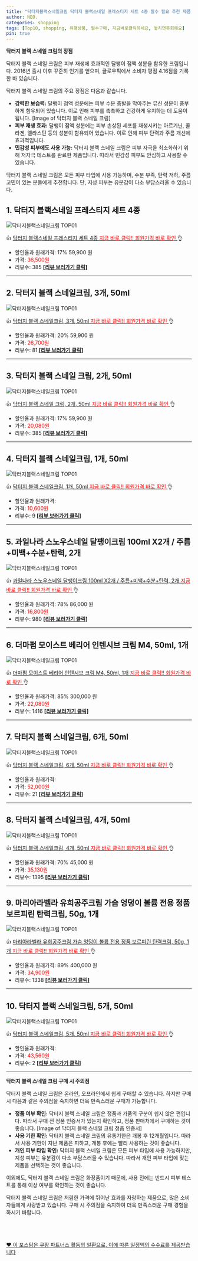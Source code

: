 ```yaml
---
title: "닥터지블랙스네일크림 닥터지 블랙스네일 프레스티지 세트 4종 필수 필요 추천 제품 비교 최저 가격 비교 장점 구매 후기 구매평"
author: NEO.
categories: shopping
tags: [Top10, shopping, 유행상품, 필수구매, 지금바로클릭하세요, 놓치면후회해요]
pin: true
---
```

**닥터지 블랙 스네일 크림의 장점**

닥터지 블랙 스네일 크림은 피부 재생에 효과적인 달팽이 점액 성분을 함유한 크림입니다. 2016년 출시 이후 꾸준히 인기를 얻으며, 글로우픽에서 소비자 평점 4.16점을 기록한 바 있습니다.

닥터지 블랙 스네일 크림의 주요 장점은 다음과 같습니다.

* **강력한 보습력:** 달팽이 점액 성분에는 피부 수분 증발을 막아주는 뮤신 성분이 풍부하게 함유되어 있습니다. 이로 인해 피부를 촉촉하고 건강하게 유지하는 데 도움이 됩니다.
[Image of 닥터지 블랙 스네일 크림]
* **피부 재생 효과:** 달팽이 점액 성분에는 피부 손상된 세포를 재생시키는 아르기닌, 콜라겐, 엘라스틴 등의 성분이 함유되어 있습니다. 이로 인해 피부 탄력과 주름 개선에 효과적입니다.
* **민감성 피부에도 사용 가능:** 닥터지 블랙 스네일 크림은 피부 자극을 최소화하기 위해 저자극 테스트를 완료한 제품입니다. 따라서 민감성 피부도 안심하고 사용할 수 있습니다.

닥터지 블랙 스네일 크림은 모든 피부 타입에 사용 가능하며, 수분 부족, 탄력 저하, 주름 고민이 있는 분들에게 추천합니다. 단, 지성 피부는 유분감이 다소 부담스러울 수 있습니다.

   

## 1. 닥터지 블랙스네일 프레스티지 세트 4종

![닥터지블랙스네일크림 TOP01](https://thumbnail10.coupangcdn.com/thumbnails/remote/490x490ex/image/vendor_inventory/8df2/cdfeec30ee899db271a182c593f7898fcd9a6de93e7726a53290b18efaf3.jpeg)


👍 [닥터지 블랙스네일 프레스티지 세트 4종 <font color=red> 지금 바로 클릭!! 회원가격 바로 확인 </font> ](https://link.coupang.com/re/AFFSDP?lptag=AF3617701&subid=GithubCoopas&pageKey=7677488087&traceid=V0-153&itemId=20497523988&vendorItemId=87575892640) 👌 


- 할인율과 원래가격: 17%  59,900   원
- 가격: <span style='color:red'>36,500원</span>
- 리뷰수: 385  [**[리뷰 보러가기 클릭]**](https://link.coupang.com/re/AFFSDP?lptag=AF3617701&subid=GithubCoopas&pageKey=7677488087&traceid=V0-153&itemId=20497523988&vendorItemId=87575892640)

---


   

## 2. 닥터지 블랙 스네일크림, 3개, 50ml

![닥터지블랙스네일크림 TOP01](https://thumbnail9.coupangcdn.com/thumbnails/remote/490x490ex/image/retail/images/40fc048a-78fe-4d61-85b1-cc48d878ba0f6545159969151950245.png)


👍 [닥터지 블랙 스네일크림, 3개, 50ml <font color=red> 지금 바로 클릭!! 회원가격 바로 확인 </font> ](https://link.coupang.com/re/AFFSDP?lptag=AF3617701&subid=GithubCoopas&pageKey=7112172506&traceid=V0-153&itemId=19503737130&vendorItemId=86285370362) 👌 


- 할인율과 원래가격: 20%  59,900   원
- 가격: <span style='color:red'>26,700원</span>
- 리뷰수: 81  [**[리뷰 보러가기 클릭]**](https://link.coupang.com/re/AFFSDP?lptag=AF3617701&subid=GithubCoopas&pageKey=7112172506&traceid=V0-153&itemId=19503737130&vendorItemId=86285370362)

---


   

## 3. 닥터지 블랙 스네일 크림, 2개, 50ml

![닥터지블랙스네일크림 TOP01](https://thumbnail6.coupangcdn.com/thumbnails/remote/490x490ex/image/retail/images/d0314271-7150-4d5b-b831-602a9f1ae4f38963328785700177971.png)


👍 [닥터지 블랙 스네일 크림, 2개, 50ml <font color=red> 지금 바로 클릭!! 회원가격 바로 확인 </font> ](https://link.coupang.com/re/AFFSDP?lptag=AF3617701&subid=GithubCoopas&pageKey=7112172506&traceid=V0-153&itemId=17782673246&vendorItemId=86285370248) 👌 


- 할인율과 원래가격: 17%  59,900   원
- 가격: <span style='color:red'>20,080원</span>
- 리뷰수: 385  [**[리뷰 보러가기 클릭]**](https://link.coupang.com/re/AFFSDP?lptag=AF3617701&subid=GithubCoopas&pageKey=7112172506&traceid=V0-153&itemId=17782673246&vendorItemId=86285370248)

---


   

## 4. 닥터지 블랙 스네일크림, 1개, 50ml

![닥터지블랙스네일크림 TOP01](https://thumbnail6.coupangcdn.com/thumbnails/remote/490x490ex/image/product/image/vendoritem/2018/11/21/4086452551/1fab76b6-8afb-464b-8add-1e485bbac483.jpg)


👍 [닥터지 블랙 스네일크림, 1개, 50ml <font color=red> 지금 바로 클릭!! 회원가격 바로 확인 </font> ](https://link.coupang.com/re/AFFSDP?lptag=AF3617701&subid=GithubCoopas&pageKey=7112172506&traceid=V0-153&itemId=439209653&vendorItemId=4086452551) 👌 


- 할인율과 원래가격: 
- 가격: <span style='color:red'>10,600원</span>
- 리뷰수: 9  [**[리뷰 보러가기 클릭]**](https://link.coupang.com/re/AFFSDP?lptag=AF3617701&subid=GithubCoopas&pageKey=7112172506&traceid=V0-153&itemId=439209653&vendorItemId=4086452551)

---


   

## 5. 과일나라 스노우스네일 달팽이크림 100ml X2개 / 주름+미백+수분+탄력, 2개

![닥터지블랙스네일크림 TOP01](https://thumbnail6.coupangcdn.com/thumbnails/remote/490x490ex/image/vendor_inventory/066d/9d761b4e25c0ee4343d5222285dfa958b081c651550f0195896c07d8a48c.jpg)


👍 [과일나라 스노우스네일 달팽이크림 100ml X2개 / 주름+미백+수분+탄력, 2개 <font color=red> 지금 바로 클릭!! 회원가격 바로 확인 </font> ](https://link.coupang.com/re/AFFSDP?lptag=AF3617701&subid=GithubCoopas&pageKey=5022698587&traceid=V0-153&itemId=6737865968&vendorItemId=4944495430) 👌 


- 할인율과 원래가격: 78%  86,000   원
- 가격: <span style='color:red'>16,800원</span>
- 리뷰수: 980  [**[리뷰 보러가기 클릭]**](https://link.coupang.com/re/AFFSDP?lptag=AF3617701&subid=GithubCoopas&pageKey=5022698587&traceid=V0-153&itemId=6737865968&vendorItemId=4944495430)

---


   

## 6. 더마펌 모이스트 베리어 인텐시브 크림 M4, 50ml, 1개

![닥터지블랙스네일크림 TOP01](https://thumbnail7.coupangcdn.com/thumbnails/remote/490x490ex/image/rs_quotation_api/r8wxedyt/5976ad4e98c54b978fa33d8c048a0f76.jpg)


👍 [더마펌 모이스트 베리어 인텐시브 크림 M4, 50ml, 1개 <font color=red> 지금 바로 클릭!! 회원가격 바로 확인 </font> ](https://link.coupang.com/re/AFFSDP?lptag=AF3617701&subid=GithubCoopas&pageKey=5536028361&traceid=V0-153&itemId=8702068046&vendorItemId=75989134499) 👌 


- 할인율과 원래가격: 85%  300,000   원
- 가격: <span style='color:red'>22,080원</span>
- 리뷰수: 1416  [**[리뷰 보러가기 클릭]**](https://link.coupang.com/re/AFFSDP?lptag=AF3617701&subid=GithubCoopas&pageKey=5536028361&traceid=V0-153&itemId=8702068046&vendorItemId=75989134499)

---


   

## 7. 닥터지 블랙 스네일크림, 6개, 50ml

![닥터지블랙스네일크림 TOP01](https://thumbnail9.coupangcdn.com/thumbnails/remote/490x490ex/image/retail/images/6ffeef56-340f-4da3-97d6-e0196742f24a2815399788146053892.png)


👍 [닥터지 블랙 스네일크림, 6개, 50ml <font color=red> 지금 바로 클릭!! 회원가격 바로 확인 </font> ](https://link.coupang.com/re/AFFSDP?lptag=AF3617701&subid=GithubCoopas&pageKey=7112172506&traceid=V0-153&itemId=9635719268&vendorItemId=86285370524) 👌 


- 할인율과 원래가격: 
- 가격: <span style='color:red'>52,000원</span>
- 리뷰수: 21  [**[리뷰 보러가기 클릭]**](https://link.coupang.com/re/AFFSDP?lptag=AF3617701&subid=GithubCoopas&pageKey=7112172506&traceid=V0-153&itemId=9635719268&vendorItemId=86285370524)

---


   

## 8. 닥터지 블랙 스네일크림, 4개, 50ml

![닥터지블랙스네일크림 TOP01](https://thumbnail10.coupangcdn.com/thumbnails/remote/490x490ex/image/retail/images/8f0d4cb9-7fba-45b8-8bbb-5022a13796ce4628401607876960725.png)


👍 [닥터지 블랙 스네일크림, 4개, 50ml <font color=red> 지금 바로 클릭!! 회원가격 바로 확인 </font> ](https://link.coupang.com/re/AFFSDP?lptag=AF3617701&subid=GithubCoopas&pageKey=7112172506&traceid=V0-153&itemId=16416508895&vendorItemId=86285370377) 👌 


- 할인율과 원래가격: 70%  45,000   원
- 가격: <span style='color:red'>35,130원</span>
- 리뷰수: 1395  [**[리뷰 보러가기 클릭]**](https://link.coupang.com/re/AFFSDP?lptag=AF3617701&subid=GithubCoopas&pageKey=7112172506&traceid=V0-153&itemId=16416508895&vendorItemId=86285370377)

---


   

## 9. 마리아라벨라 유희공주크림 가슴 엉덩이 볼륨 전용 정품 보르피린 탄력크림, 50g, 1개

![닥터지블랙스네일크림 TOP01](https://thumbnail6.coupangcdn.com/thumbnails/remote/490x490ex/image/vendor_inventory/5dfa/07c7d74d804a04d8cc2a008d5c6f24139cf77f544444ad7e3a50bd809d8e.png)


👍 [마리아라벨라 유희공주크림 가슴 엉덩이 볼륨 전용 정품 보르피린 탄력크림, 50g, 1개 <font color=red> 지금 바로 클릭!! 회원가격 바로 확인 </font> ](https://link.coupang.com/re/AFFSDP?lptag=AF3617701&subid=GithubCoopas&pageKey=7439971675&traceid=V0-153&itemId=19344287308&vendorItemId=87428253090) 👌 


- 할인율과 원래가격: 89%  400,000   원
- 가격: <span style='color:red'>34,900원</span>
- 리뷰수: 1338  [**[리뷰 보러가기 클릭]**](https://link.coupang.com/re/AFFSDP?lptag=AF3617701&subid=GithubCoopas&pageKey=7439971675&traceid=V0-153&itemId=19344287308&vendorItemId=87428253090)

---


   

## 10. 닥터지 블랙 스네일크림, 5개, 50ml

![닥터지블랙스네일크림 TOP01](https://thumbnail10.coupangcdn.com/thumbnails/remote/490x490ex/image/retail/images/7c98c40e-5e35-48b7-a2f7-c2bfcd4241cf716334334120891639.png)


👍 [닥터지 블랙 스네일크림, 5개, 50ml <font color=red> 지금 바로 클릭!! 회원가격 바로 확인 </font> ](https://link.coupang.com/re/AFFSDP?lptag=AF3617701&subid=GithubCoopas&pageKey=7112172506&traceid=V0-153&itemId=19503737132&vendorItemId=86285370514) 👌 


- 할인율과 원래가격: 
- 가격: <span style='color:red'>43,560원</span>
- 리뷰수: 2  [**[리뷰 보러가기 클릭]**](https://link.coupang.com/re/AFFSDP?lptag=AF3617701&subid=GithubCoopas&pageKey=7112172506&traceid=V0-153&itemId=19503737132&vendorItemId=86285370514)

---
**닥터지 블랙 스네일 크림 구매 시 주의점**

닥터지 블랙 스네일 크림은 온라인, 오프라인에서 쉽게 구매할 수 있습니다. 하지만 구매 시 다음과 같은 주의점을 숙지하면 더욱 만족스러운 구매가 가능합니다.

* **정품 여부 확인:** 닥터지 블랙 스네일 크림은 정품과 가품의 구분이 쉽지 않은 편입니다. 따라서 구매 전 정품 인증서가 있는지 확인하고, 정품 판매처에서 구매하는 것이 좋습니다.
[Image of 닥터지 블랙 스네일 크림 정품 인증서]
* **사용 기한 확인:** 닥터지 블랙 스네일 크림의 유통기한은 개봉 후 12개월입니다. 따라서 사용 기한이 지난 제품은 피하고, 개봉 후에는 빨리 사용하는 것이 좋습니다.
* **개인 피부 타입 확인:** 닥터지 블랙 스네일 크림은 모든 피부 타입에 사용 가능하지만, 지성 피부는 유분감이 다소 부담스러울 수 있습니다. 따라서 개인 피부 타입에 맞는 제품을 선택하는 것이 좋습니다.

이외에도, 닥터지 블랙 스네일 크림은 화장품이기 때문에, 사용 전에는 반드시 피부 테스트를 통해 이상 여부를 확인하는 것이 좋습니다.

닥터지 블랙 스네일 크림은 저렴한 가격에 뛰어난 효과를 자랑하는 제품으로, 많은 소비자들에게 사랑받고 있습니다. 구매 시 주의점을 숙지하여 더욱 만족스러운 구매 경험을 하시기 바랍니다.<br><br><br><br><br> [ ❤  이 포스팅은 쿠팡 파트너스 활동의 일환으로, 이에 따른 일정액의 수수료를 제공받습니다](https://link.coupang.com/a/bcEFyh)
